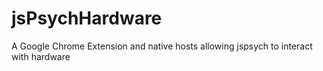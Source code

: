 # jsPsychHardware
A Google Chrome Extension and native hosts allowing jspsych to interact with hardware
